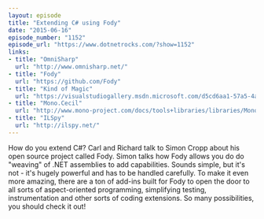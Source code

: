 ```yaml
---
layout: episode
title: "Extending C# using Fody"
date: "2015-06-16"
episode_number: "1152"
episode_url: "https://www.dotnetrocks.com/?show=1152"
links:
- title: "OmniSharp"
  url: "http://www.omnisharp.net/"
- title: "Fody"
  url: "https://github.com/Fody"
- title: "Kind of Magic"
  url: "https://visualstudiogallery.msdn.microsoft.com/d5cd6aa1-57a5-4aaa-a2be-969c6db7f88a"
- title: "Mono.Cecil"
  url: "http://www.mono-project.com/docs/tools+libraries/libraries/Mono.Cecil/"
- title: "ILSpy"
  url: "http://ilspy.net/"
---
```


How do you extend C#? Carl and Richard talk to Simon Cropp about his open source project called Fody. Simon talks how Fody allows you do do "weaving" of .NET assemblies to add capabilities. Sounds simple, but it's not - it's hugely powerful and has to be handled carefully. To make it even more amazing, there are a ton of add-ins built for Fody to open the door to all sorts of aspect-oriented programming, simplifying testing, instrumentation and other sorts of coding extensions. So many possibilities, you should check it out!
